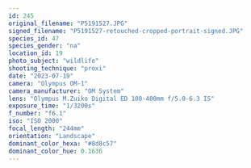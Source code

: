 ```yaml
---
id: 245
original_filename: "P5191527.JPG"
signed_filename: "P5191527-retouched-cropped-portrait-signed.JPG"
species_id: 47
species_gender: "na"
location_id: 19
photo_subject: "wildlife"
shooting_technique: "proxi"
date: "2023-07-19"
camera: "Olympus OM-1"
camera_manufacturer: "OM System"
lens: "Olympus M.Zuiko Digital ED 100-400mm f/5.0-6.3 IS"
exposure_time: "1/3200s"
f_number: "f6.1"
iso: "ISO 2000"
focal_length: "244mm"
orientation: "Landscape"
dominant_color_hexa: "#8d8c57"
dominant_color_hue: 0.1636
---
```

